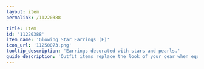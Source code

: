 ```yaml
---
layout: item
permalink: /11220388

title: Item
id: '11220388'
item_name: 'Glowing Star Earrings (F)'
icon_url: '11250073.png'
tooltip_description: 'Earrings decorated with stars and pearls.'
guide_description: 'Outfit items replace the look of your gear when equipped.'
---
```

